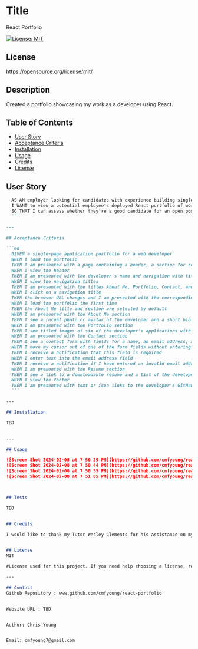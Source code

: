 
  
  # Title
  React Portfolio

  [![License: MIT](https://img.shields.io/badge/License-MIT-yellow.svg)](https://opensource.org/licenses/MIT)
  ## License 
 https://opensource.org/license/mit/


  ## Description
  Created a portfolio showcasing my work as a developer using React.



  ## Table of Contents 
  
  - [User Story](#story)
  - [Acceptance Criteria](#acceptance)
  - [Installation](#installation)
  - [Usage](#usage)
  - [Credits](#credits)
  - [License](#license)

  ## User Story
  
  ```md
    AS AN employer looking for candidates with experience building single-page applications
    I WANT to view a potential employee's deployed React portfolio of work samples
    SO THAT I can assess whether they're a good candidate for an open position
    ```

  ---
  
  ## Acceptance Criteria

  ```md
    GIVEN a single-page application portfolio for a web developer
    WHEN I load the portfolio
    THEN I am presented with a page containing a header, a section for content, and a footer
    WHEN I view the header
    THEN I am presented with the developer's name and navigation with titles corresponding to different sections of the portfolio
    WHEN I view the navigation titles
    THEN I am presented with the titles About Me, Portfolio, Contact, and Resume, and the title corresponding to the current section is highlighted
    WHEN I click on a navigation title
    THEN the browser URL changes and I am presented with the corresponding section below the navigation and that title is highlighted
    WHEN I load the portfolio the first time
    THEN the About Me title and section are selected by default
    WHEN I am presented with the About Me section
    THEN I see a recent photo or avatar of the developer and a short bio about them
    WHEN I am presented with the Portfolio section
    THEN I see titled images of six of the developer’s applications with links to both the deployed applications and the corresponding GitHub repositories
    WHEN I am presented with the Contact section
    THEN I see a contact form with fields for a name, an email address, and a message
    WHEN I move my cursor out of one of the form fields without entering text
    THEN I receive a notification that this field is required
    WHEN I enter text into the email address field
    THEN I receive a notification if I have entered an invalid email address
    WHEN I am presented with the Resume section
    THEN I see a link to a downloadable resume and a list of the developer’s proficiencies
    WHEN I view the footer
    THEN I am presented with text or icon links to the developer’s GitHub and LinkedIn profiles, and their profile on a third platform (Stack Overflow, Twitter)
    ```

  ---

  ## Installation 

  TBD


  ---
  
  ## Usage
  
![Screen Shot 2024-02-08 at 7 50 29 PM](https://github.com/cmfyoung/react-portfolio/assets/150183426/a75dbb9e-b126-43d8-ae7e-a44f11601c61)
![Screen Shot 2024-02-08 at 7 50 44 PM](https://github.com/cmfyoung/react-portfolio/assets/150183426/12781c67-bd6f-4c17-bfd9-0ab026a6bffa)
![Screen Shot 2024-02-08 at 7 50 55 PM](https://github.com/cmfyoung/react-portfolio/assets/150183426/73b43de6-8ddd-4d28-9ffc-bb2c67c292fb)
![Screen Shot 2024-02-08 at 7 51 05 PM](https://github.com/cmfyoung/react-portfolio/assets/150183426/0ab38562-4b75-4bae-897d-534d2b813da6)



  ## Tests
  
  TBD


  ## Credits
  
  I would like to thank my Tutor Wesley Clements for his assistance on my portfolio

  
  ## License
  MIT

  #License used for this project. If you need help choosing a license, refer to [https://choosealicense.com/](https://choosealicense.com/).
  
  ---

  ## Contact 
  Github Repository : www.github.com/cmfyoung/react-portfolio


  Website URL : TBD


  Author: Chris Young


  Email: cmfyoung7@gmail.com

